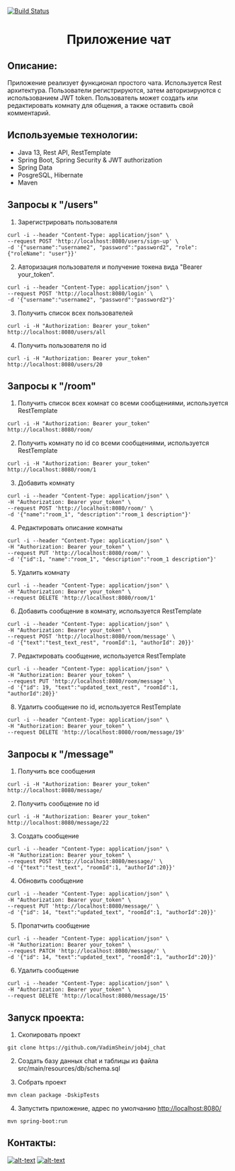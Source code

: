 [![Build Status](https://travis-ci.org/VadimShein/job4j_chat.svg?branch=master)](https://travis-ci.org/VadimShein/job4j_chat)

# <p align="center">Приложение чат</p>


## Описание:
Приложение реализует функционал простого чата. 
Используется Rest архитектура. 
Пользователи регистрируются, затем авторизируются с использованием JWT token.
Пользователь может создать или редактировать комнату для общения, а также оставить свой комментарий.


## Используемые технологии:
* Java 13, Rest API, RestTemplate
* Spring Boot, Spring Security & JWT authorization
* Spring Data
* PosgreSQL, Hibernate
* Maven


## Запросы к "/users"
1. Зарегистрировать пользователя
```
curl -i --header "Content-Type: application/json" \
--request POST 'http://localhost:8080/users/sign-up' \
-d '{"username":"username2", "password":"password2", "role": {"roleName": "user"}}'
```

2. Авторизация пользователя и получение токена вида "Bearer your_token".
```
curl -i --header "Content-Type: application/json" \
--request POST 'http://localhost:8080/login' \
-d '{"username":"username2", "password":"password2"}'
```

3. Получить список всех пользователей
```
curl -i -H "Authorization: Bearer your_token" http://localhost:8080/users/all
```

4. Получить пользователя по id
```
curl -i -H "Authorization: Bearer your_token" http://localhost:8080/users/20
```

## Запросы к "/room"

1. Получить список всех комнат со всеми сообщениями, используется RestTemplate
```
curl -i -H "Authorization: Bearer your_token" http://localhost:8080/room/
```

2. Получить комнату по id со всеми сообщениями, используется RestTemplate
```
curl -i -H "Authorization: Bearer your_token" http://localhost:8080/room/1
```

3. Добавить комнату
```
curl -i --header "Content-Type: application/json" \
-H "Authorization: Bearer your_token" \
--request POST 'http://localhost:8080/room/' \
-d '{"name":"room_1", "description":"room_1 description"}'
```

4. Редактировать описание комнаты
```
curl -i --header "Content-Type: application/json" \
-H "Authorization: Bearer your_token" \
--request PUT 'http://localhost:8080/room/' \
-d '{"id":1, "name":"room_1", "description":"room_1 description"}'
```

5. Удалить комнату
```
curl -i --header "Content-Type: application/json" \
-H "Authorization: Bearer your_token" \
--request DELETE 'http://localhost:8080/room/1'
```

6. Добавить сообщение в комнату, используется RestTemplate
```
curl -i --header "Content-Type: application/json" \
-H "Authorization: Bearer your_token" \
--request POST 'http://localhost:8080/room/message' \
-d '{"text":"test_text_rest", "roomId":1, "authorId": 20}}'
```

7. Редактировать сообщение, используется RestTemplate
```
curl -i --header "Content-Type: application/json" \
-H "Authorization: Bearer your_token" \
--request PUT 'http://localhost:8080/room/message' \
-d '{"id": 19, "text":"updated_text_rest", "roomId":1, "authorId":20}}'
```

8. Удалить сообщение по id, используется RestTemplate
```
curl -i --header "Content-Type: application/json" \
-H "Authorization: Bearer your_token" \
--request DELETE 'http://localhost:8080/room/message/19'
```

## Запросы к "/message"
1. Получить все сообщения
```
curl -i -H "Authorization: Bearer your_token" http://localhost:8080/message/
```

2. Получить сообщение по id
```
curl -i -H "Authorization: Bearer your_token" http://localhost:8080/message/22
```

3. Создать сообщение
```
curl -i --header "Content-Type: application/json" \
-H "Authorization: Bearer your_token" \
--request POST 'http://localhost:8080/message/' \
-d '{"text":"test_text", "roomId":1, "authorId":20}}'
```

4. Обновить сообщение
```
curl -i --header "Content-Type: application/json" \
-H "Authorization: Bearer your_token" \
--request PUT 'http://localhost:8080/message/' \
-d '{"id": 14, "text":"updated_text", "roomId":1, "authorId":20}}'
```

5. Пропатчить сообщение
```
curl -i --header "Content-Type: application/json" \
-H "Authorization: Bearer your_token" \
--request PATCH 'http://localhost:8080/message/' \
-d '{"id": 14, "text":"updated_text", "roomId":1, "authorId":20}}'
```

6. Удалить сообщение
```
curl -i --header "Content-Type: application/json" \
-H "Authorization: Bearer your_token" \
--request DELETE 'http://localhost:8080/message/15'
```


## Запуск проекта:
1. Скопировать проект 
```
git clone https://github.com/VadimShein/job4j_chat
```

2. Создать базу данных chat и таблицы из файла src/main/resources/db/schema.sql

3. Собрать проект
```
mvn clean package -DskipTests
```

4. Запустить приложение, адрес по умолчанию  [http://localhost:8080/](http://localhost:8080/)
```
mvn spring-boot:run
```


## Контакты:
[![alt-text](https://img.shields.io/badge/-telegram-grey?style=flat&logo=telegram&logoColor=white)](https://t.me/SheinVadim)
[![alt-text](https://img.shields.io/badge/@%20email-005FED?style=flat&logo=mail&logoColor=white)](mailto:shein.v94@mail.ru)
